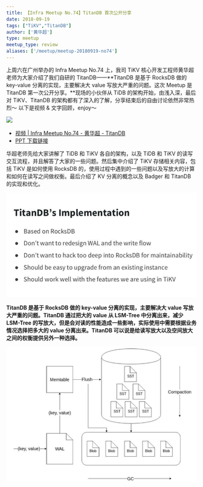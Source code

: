 ```yaml
---
title: 【Infra Meetup No.74】TitanDB 首次公开分享
date: 2018-09-19
tags: ["TiKV","TitanDB"]
author: ['黄华超']
type: meetup
meetup_type: review
aliases: ['/meetup/meetup-20180919-no74']
---
```



上周六在广州举办的 Infra Meetup No.74 上，我司 TiKV 核心开发工程师黄华超老师为大家介绍了我们自研的 TitanDB——**TitanDB 是基于 RocksDB 做的 key-value 分离的实现，主要解决大 value 写放大严重的问题。这次 Meetup 是 TitanDB 第一次公开分享。**现场的小伙伴从 TiDB 的架构开始，由浅入深，最后对 TiKV、TitanDB 的架构都有了深入的了解，分享结束后的自由讨论依然非常热烈～ 以下是视频 & 文字回顾，enjoy～

![](media/meetup-74-20180919/1.jpg)


- [视频 | Infra Meetup No.74 - 黄华超 - TitanDB](https://www.bilibili.com/video/av38368607)
- [PPT 下载链接](https://eyun.baidu.com/s/3htZNF2O)

华超老师先给大家讲解了 TiDB 和 TiKV 各自的架构，以及 TiDB 和 TiKV 的读写交互流程，并且解答了大家的一些问题。然后集中介绍了 TiKV 存储相关内容，包括 TiKV 是如何使用 RocksDB 的，使用过程中遇到的一些问题以及写放大的计算和如何在读写之间做权衡。最后介绍了 KV 分离的概念以及 Badger 和 TitanDB 的实现和优化。

![](media/meetup-74-20180919/2.jpg)

**TitanDB 是基于 RocksDB 做的 key-value 分离的实现，主要解决大 value 写放大严重的问题。TitanDB 通过把大的 value 从 LSM-Tree 中分离出来，减少 LSM-Tree 的写放大，但是会对读的性能造成一些影响，实际使用中需要根据业务情况选择把多大的 value 分离出来。TitanDB 可以说是给读写放大以及空间放大之间的权衡提供另外一种选择。**

![](media/meetup-74-20180919/3.jpg)



